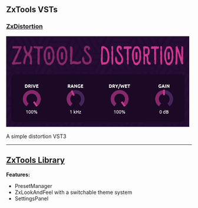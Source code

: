 ## ZxTools VSTs

### [ZxDistortion](https://github.com/zdhoward/ZxDistortion)
![ZxDistortion](https://github.com/zdhoward/ZxDistortion/blob/master/Screenshots/v1.png?raw=true)

A simple distortion VST3

---
## [ZxTools Library](https://github.com/zdhoward/ZxLibrary)
**Features:**
- PresetManager
- ZxLookAndFeel with a switchable theme system
- SettingsPanel
